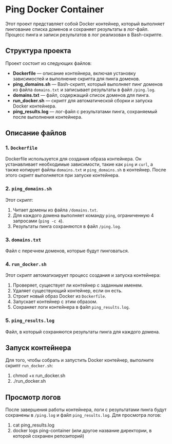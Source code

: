 # Ping Docker Container
Этот проект представляет собой Docker контейнер, который выполняет пингование списка доменов и сохраняет результаты в лог-файл. Процесс пинга и записи результатов в лог реализован в Bash-скрипте.

## Структура проекта
Проект состоит из следующих файлов:

- **Dockerfile** — описание контейнера, включая установку зависимостей и выполнение скрипта для пинга доменов.
- **ping_domains.sh** — Bash-скрипт, который выполняет пинг доменов из файла `domains.txt` и записывает результаты в файл `/ping.log`.
- **domains.txt** — файл, содержащий список доменов для пинга.
- **run_docker.sh** — скрипт для автоматической сборки и запуска Docker контейнера.
- **ping_results.log** — лог-файл с результатами пинга, сохраняемый после выполнения контейнера.

## Описание файлов

### 1. `Dockerfile`

Dockerfile используется для создания образа контейнера. Он устанавливает необходимые зависимости, такие как `ping` и `curl`, а также копирует файлы `domains.txt` и `ping_domains.sh` в контейнер. После этого скрипт выполняется при запуске контейнера.

### 2. `ping_domains.sh`

Этот скрипт:

1. Читает домены из файла `/domains.txt`.
2. Для каждого домена выполняет команду `ping`, ограниченную 4 запросами (`ping -c 4`).
3. Результаты пинга сохраняются в файл `/ping.log`.

### 3. `domains.txt`

Файл с перечнем доменов, которые будут пинговаться.

### 4. `run_docker.sh`

Этот скрипт автоматизирует процесс создания и запуска контейнера:

1. Проверяет, существует ли контейнер с заданным именем.
2. Удаляет существующий контейнер, если он есть.
3. Строит новый образ Docker из `Dockerfile`.
4. Запускает контейнер с этим образом.
5. Сохраняет логи контейнера в файл `ping_results.log`.

### 5. `ping_results.log`

Файл, в который сохраняются результаты пинга для каждого домена.

## Запуск контейнера
Для того, чтобы собрать и запустить Docker контейнер, выполните скрипт `run_docker.sh`:
1. chmod +x run_docker.sh
2. ./run_docker.sh

## Просмотр логов
После завершения работы контейнера, логи с результатами пинга будут сохранены в `/ping.log` и файл `ping_results.log`. Для просмотра логов:
1. cat ping_results.log
2. docker logs ping-container (или другое название директории, в которой сохранен репозиторий)
